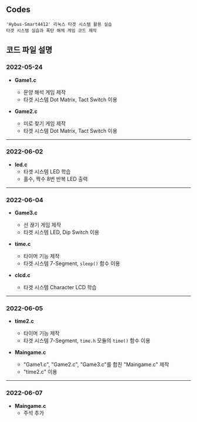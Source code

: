 ## **Codes**

	'Hybus-Smart4412' 리눅스 타겟 시스템 활용 실습
	타겟 시스템 실습과 폭탄 해체 게임 코드 제작

## **코드 파일 설명**

### **2022-05-24**

* **Game1.c**
	* 문양 해석 게임 제작
	* 타겟 시스템 Dot Matrix, Tact Switch 이용

* **Game2.c**
	* 미로 찾기 게임 제작
	* 타겟 시스템 Dot Matrix, Tact Switch 이용

---

### **2022-06-02**

* **led.c**
	* 타겟 시스템 LED 학습
	* 홀수, 짝수 8번 반복 LED 출력

---

### **2022-06-04**

* **Game3.c**
	* 선 끊기 게임 제작
	* 타겟 시스템 LED, Dip Switch 이용

* **time.c**
	* 타이머 기능 제작
	* 타겟 시스템 7-Segment, `sleep()` 함수 이용

* **clcd.c**
	* 타겟 시스템 Character LCD 학습

---

### **2022-06-05**

* **time2.c**
	* 타이머 기능 제작
	* 타겟 시스템 7-Segment, `time.h` 모듈의 `time()` 함수 이용


* **Maingame.c**
	* "Game1.c", "Game2.c", "Game3.c"를 합친 "Maingame.c" 제작
	* "time2.c" 이용

---

### **2022-06-07**

* **Maingame.c**
	* 주석 추가